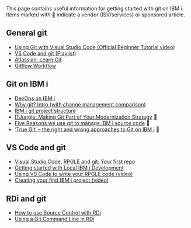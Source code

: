 This page contains useful information for getting started with git on IBM i. Items marked with 🏢 indicate a vendor (ISV/services) or sponsored article.

## General git

* [Using Git with Visual Studio Code (Official Beginner Tutorial video)](https://www.youtube.com/watch?v=i_23KUAEtUM&list=PLj6YeMhvp2S7abEHqkUPRkCSt4N2wpTwD&index=7)
* [VS Code and git (Playlist)](https://www.youtube.com/watch?v=3o_01F04bZ4&list=PLj6YeMhvp2S7abEHqkUPRkCSt4N2wpTwD)
* [Atlassian: Learn Git](https://www.atlassian.com/git/tutorials/what-is-version-control)
* [Gitflow Workflow](https://www.atlassian.com/git/tutorials/comparing-workflows/gitflow-workflow)

## Git on IBM i

* [DevOps on IBM i](https://github.com/worksofliam/blog/issues/37)
* [Why git? Intro (with change management comparison)](https://github.com/worksofliam/blog/issues/19)
* [IBM i git project structure](https://halcyon-tech.github.io/docs/#/pages/developing/local/structure)
* [ITJungle: Making Git Part of Your Modernization Strategy](https://www.itjungle.com/2023/06/26/making-git-part-of-your-modernization-strategy/) 🏢
* [Five Reasons we use git to manage IBM i source code](https://www.seidengroup.com/2019/08/14/five-reasons-we-use-git-to-manage-ibm-i-source-code/) 🏢
* [‘True Git’ – the right and wrong approaches to Git on IBM i](https://www.arcadsoftware.com/news-events/blog/true-git-the-right-and-wrong-approaches-to-git-on-ibm-i/) 🏢

## VS Code and git

* [Visual Studio Code, RPGLE and git: Your first repo](https://github.com/worksofliam/blog/issues/61)
* [Getting started with Local IBM i Development](https://halcyon-tech.github.io/docs/#/pages/developing/local/getting-started)
* [Using VS Code to write your RPGLE code (video)](https://www.youtube.com/watch?v=qDjXzKP0RYg)
* [Creating your first IBM i project (video)](https://www.youtube.com/watch?v=XuiGyWptgDA)

## RDi and git

* [How to use Source Control with RDi](https://www.ibm.com/support/pages/how-use-source-control-rdi)
* [Using a Git Command Line in RDi](https://www.youtube.com/watch?v=bO6I86IoLko)